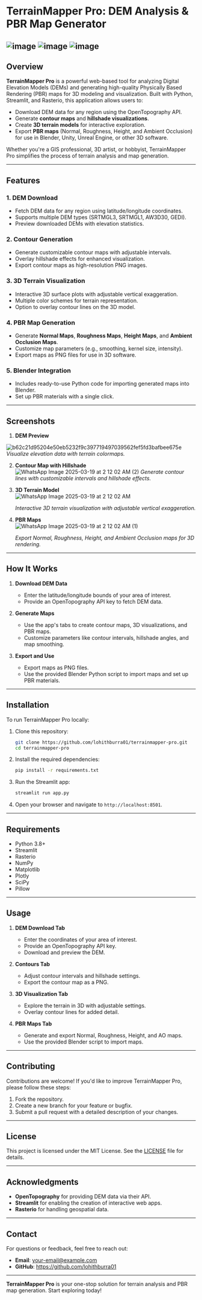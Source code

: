 # TerrainMapper Pro: DEM Analysis & PBR Map Generator

![image](https://github.com/user-attachments/assets/fb7028e5-3156-47a3-9fc6-328588c41177) ![image](https://github.com/user-attachments/assets/6e7e4884-468e-49bd-bb72-06a1d1868245) ![image](https://github.com/user-attachments/assets/092ac1e6-5bab-4e30-a062-da63bd146e17)
---

## Overview

**TerrainMapper Pro** is a powerful web-based tool for analyzing Digital Elevation Models (DEMs) and generating high-quality Physically Based Rendering (PBR) maps for 3D modeling and visualization. Built with Python, Streamlit, and Rasterio, this application allows users to:

- Download DEM data for any region using the OpenTopography API.
- Generate **contour maps** and **hillshade visualizations**.
- Create **3D terrain models** for interactive exploration.
- Export **PBR maps** (Normal, Roughness, Height, and Ambient Occlusion) for use in Blender, Unity, Unreal Engine, or other 3D software.

Whether you're a GIS professional, 3D artist, or hobbyist, TerrainMapper Pro simplifies the process of terrain analysis and map generation.

---

## Features

### 1. **DEM Download**
   - Fetch DEM data for any region using latitude/longitude coordinates.
   - Supports multiple DEM types (SRTMGL3, SRTMGL1, AW3D30, GEDI).
   - Preview downloaded DEMs with elevation statistics.

### 2. **Contour Generation**
   - Generate customizable contour maps with adjustable intervals.
   - Overlay hillshade effects for enhanced visualization.
   - Export contour maps as high-resolution PNG images.

### 3. **3D Terrain Visualization**
   - Interactive 3D surface plots with adjustable vertical exaggeration.
   - Multiple color schemes for terrain representation.
   - Option to overlay contour lines on the 3D model.

### 4. **PBR Map Generation**
   - Generate **Normal Maps**, **Roughness Maps**, **Height Maps**, and **Ambient Occlusion Maps**.
   - Customize map parameters (e.g., smoothing, kernel size, intensity).
   - Export maps as PNG files for use in 3D software.

### 5. **Blender Integration**
   - Includes ready-to-use Python code for importing generated maps into Blender.
   - Set up PBR materials with a single click.

---

## Screenshots






1. **DEM Preview**  

![b62c21d95204e50eb5232f9c397719497039562fef5fd3bafbee675e](https://github.com/user-attachments/assets/95651bcb-c917-4324-a4f2-f5a4187d1230)    
   *Visualize elevation data with terrain colormaps.*

2. **Contour Map with Hillshade**  
![WhatsApp Image 2025-03-19 at 2 12 02 AM (2)](https://github.com/user-attachments/assets/e4efb015-73d3-4e0d-bc39-8b3a9e19b5d5)
   *Generate contour lines with customizable intervals and hillshade effects.*

3. **3D Terrain Model**  
![WhatsApp Image 2025-03-19 at 2 12 02 AM](https://github.com/user-attachments/assets/0a90aacc-0808-4835-a14e-f3d40aadd2f0)

   *Interactive 3D terrain visualization with adjustable vertical exaggeration.*

4. **PBR Maps**  
![WhatsApp Image 2025-03-19 at 2 12 02 AM (1)](https://github.com/user-attachments/assets/aa68ee25-dea3-430f-b867-a9d2fb133e7e)

   *Export Normal, Roughness, Height, and Ambient Occlusion maps for 3D rendering.*

---

## How It Works

1. **Download DEM Data**  
   - Enter the latitude/longitude bounds of your area of interest.
   - Provide an OpenTopography API key to fetch DEM data.

2. **Generate Maps**  
   - Use the app's tabs to create contour maps, 3D visualizations, and PBR maps.
   - Customize parameters like contour intervals, hillshade angles, and map smoothing.

3. **Export and Use**  
   - Export maps as PNG files.
   - Use the provided Blender Python script to import maps and set up PBR materials.

---

## Installation

To run TerrainMapper Pro locally:

1. Clone this repository:
   ```bash
   git clone https://github.com/lohithburra01/terrainmapper-pro.git
   cd terrainmapper-pro
   ```

2. Install the required dependencies:
   ```bash
   pip install -r requirements.txt
   ```

3. Run the Streamlit app:
   ```bash
   streamlit run app.py
   ```

4. Open your browser and navigate to `http://localhost:8501`.

---

## Requirements

- Python 3.8+
- Streamlit
- Rasterio
- NumPy
- Matplotlib
- Plotly
- SciPy
- Pillow

---

## Usage

1. **DEM Download Tab**  
   - Enter the coordinates of your area of interest.
   - Provide an OpenTopography API key.
   - Download and preview the DEM.

2. **Contours Tab**  
   - Adjust contour intervals and hillshade settings.
   - Export the contour map as a PNG.

3. **3D Visualization Tab**  
   - Explore the terrain in 3D with adjustable settings.
   - Overlay contour lines for added detail.

4. **PBR Maps Tab**  
   - Generate and export Normal, Roughness, Height, and AO maps.
   - Use the provided Blender script to import maps.

---

## Contributing

Contributions are welcome! If you'd like to improve TerrainMapper Pro, please follow these steps:

1. Fork the repository.
2. Create a new branch for your feature or bugfix.
3. Submit a pull request with a detailed description of your changes.

---

## License

This project is licensed under the MIT License. See the [LICENSE](LICENSE) file for details.

---

## Acknowledgments

- **OpenTopography** for providing DEM data via their API.
- **Streamlit** for enabling the creation of interactive web apps.
- **Rasterio** for handling geospatial data.

---

## Contact

For questions or feedback, feel free to reach out:

- **Email**: your-email@example.com
- **GitHub**: https://github.com/lohithburra01

---

**TerrainMapper Pro** is your one-stop solution for terrain analysis and PBR map generation. Start exploring today! 
